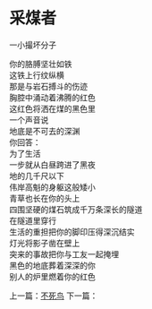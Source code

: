 # 采煤者
一小撮坏分子

你的胳膊坚壮如铁\
这铁上行纹纵横\
那是与岩石搏斗的伤迹\
胸腔中涌动着沸腾的红色\
这红色将洒在煤的黑色里\
一个声音说\
地底是不可去的深渊\
你回答：\
为了生活\
一步就从白昼跨进了黑夜\
地的几千尺以下\
伟岸高魁的身躯这般矮小\
青草也长在你的头上\
四围坚硬的煤石筑成千万条深长的隧道\
在隧道里穿行\
生活的重担把你的脚印压得深沉结实\
灯光将影子凿在壁上\
突来的事故把你与工友一起掩埋\
黑色的地底葬着深深的你\
别人的炉里燃着你的红色



上一篇：[不死鸟](a0ec62d06f2640b2a028916d21a98b94.md)  下一篇：[](43f8b6496a834453b2f863c74343920f.md)
